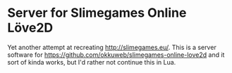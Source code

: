 # Server for Slimegames Online Löve2D
Yet another attempt at recreating http://slimegames.eu/. This is a server software for https://github.com/okkuweb/slimegames-online-love2d and it sort of kinda works, but I'd rather not continue this in Lua.

